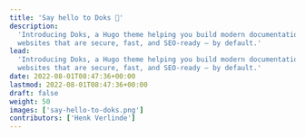 ```yaml
---
title: 'Say hello to Doks 👋'
description:
  'Introducing Doks, a Hugo theme helping you build modern documentation
  websites that are secure, fast, and SEO-ready — by default.'
lead:
  'Introducing Doks, a Hugo theme helping you build modern documentation
  websites that are secure, fast, and SEO-ready — by default.'
date: 2022-08-01T08:47:36+00:00
lastmod: 2022-08-01T08:47:36+00:00
draft: false
weight: 50
images: ['say-hello-to-doks.png']
contributors: ['Henk Verlinde']
---
```

